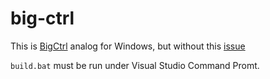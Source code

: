 # big-ctrl

This is [BigCtrl](https://github.com/benhansenslc/BigCtrl) analog for Windows, but without this [issue](https://github.com/benhansenslc/BigCtrl/issues/3)

`build.bat` must be run under Visual Studio Command Promt.